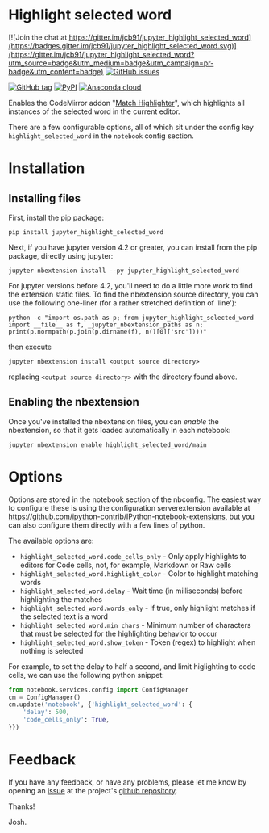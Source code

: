 Highlight selected word
=======================

[![Join the chat at https://gitter.im/jcb91/jupyter_highlight_selected_word](https://badges.gitter.im/jcb91/jupyter_highlight_selected_word.svg)](https://gitter.im/jcb91/jupyter_highlight_selected_word?utm_source=badge&utm_medium=badge&utm_campaign=pr-badge&utm_content=badge)
[![GitHub issues](https://img.shields.io/github/issues/jcb91/jupyter_highlight_selected_word.svg?maxAge=3600)](https://github.com/jcb91/jupyter_highlight_selected_word/issues)

[![GitHub tag](https://img.shields.io/github/tag/jcb91/jupyter_highlight_selected_word.svg?maxAge=3600&label=Github)](https://github.com/jcb91/jupyter_highlight_selected_word/tags)
[![PyPI](https://img.shields.io/pypi/v/jupyter_highlight_selected_word.svg?maxAge=3600)](https://pypi.python.org/pypi/jupyter_highlight_selected_word)
[![Anaconda cloud](https://anaconda.org/conda-forge/jupyter_highlight_selected_word/badges/version.svg)](https://anaconda.org/conda-forge/jupyter_highlight_selected_word)


Enables the CodeMirror addon "[Match Highlighter]", which highlights all
instances of the selected word in the current editor.

[Match Highlighter]: https://codemirror.net/demo/matchhighlighter.html

There are a few configurable options, all of which sit under the config key
`highlight_selected_word` in the `notebook` config section.


Installation
============


Installing files
----------------

First, install the pip package:

	pip install jupyter_highlight_selected_word

Next, if you have jupyter version 4.2 or greater, you can install from the pip
package, directly using jupyter:

	jupyter nbextension install --py jupyter_highlight_selected_word

For jupyter versions before 4.2, you'll need to do a little more work to find
the extension static files. To find the nbextension source directory, you can
use the following one-liner (for a rather stretched definition of 'line'):

	python -c "import os.path as p; from jupyter_highlight_selected_word import __file__ as f, _jupyter_nbextension_paths as n; print(p.normpath(p.join(p.dirname(f), n()[0]['src'])))"

then execute

	jupyter nbextension install <output source directory>

replacing `<output source directory>` with the directory found above.


Enabling the nbextension
------------------------

Once you've installed the nbextension files, you can _enable_ the nbextension,
so that it gets loaded automatically in each notebook:

	jupyter nbextension enable highlight_selected_word/main


Options
=======

Options are stored in the notebook section of the nbconfig.
The easiest way to configure these is using the configuration serverextension
available at https://github.com/ipython-contrib/IPython-notebook-extensions,
but you can also configure them directly with a few lines of python.

The available options are:

* `highlight_selected_word.code_cells_only` - Only apply highlights to editors
  for Code cells, not, for example, Markdown or Raw cells
* `highlight_selected_word.highlight_color` - Color to highlight matching words
* `highlight_selected_word.delay` - Wait time (in milliseconds) before
  highlighting the matches
* `highlight_selected_word.words_only` - If true, only highlight matches if the
  selected text is a word
* `highlight_selected_word.min_chars` - Minimum number of characters that must
  be selected for the highlighting behavior to occur
* `highlight_selected_word.show_token` - Token (regex) to highlight when
  nothing is selected

For example, to set the delay to half a second, and limit higlighting to code
cells, we can use the following python snippet:

```python
from notebook.services.config import ConfigManager
cm = ConfigManager()
cm.update('notebook', {'highlight_selected_word': {
    'delay': 500,
    'code_cells_only': True,
}})
```


Feedback
========

If you have any feedback, or have any problems, please let me know by opening
an [issue] at the project's [github repository].

[issue]: https://github.com/jcb91/jupyter_highlight_selected_word/issues
[github repository]: https://github.com/jcb91/jupyter_highlight_selected_word

Thanks!

Josh.
